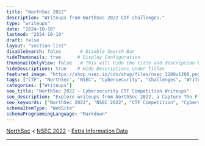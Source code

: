 ```yaml
---
title: "NorthSec 2022"
description: "Writeups from NorthSec 2022 CTF challenges."
type: "writeups"
date: "2024-10-10"
lastmod: "2024-10-10"
draft: false
layout: "section-list"
disableSearch: false       # Disable Search Bar
hideThumbnails: true      # Display Configuration
thumbnailOnlyView: false   # This will hide the title and description but it's still on the page
hideDescriptions: true    # Hide Descriptions under Titles
featured_image: "https://shop.nsec.io/cdn/shop/files/nsec_1200x1200.png"
tags: ["CTF", "NorthSec", "NSEC", "Cybersecurity", "Challenges", "Writeups", "Capture The Flag", "Hacking", "Security", "Education"]
categories: ["Writeups"]
seo_title: "NorthSec 2022 - Cybersecurity CTF Competition Writeups"
seo_description: "Explore writeups from NorthSec 2022, a Capture The Flag (CTF) competition that challenges participants with hands-on cybersecurity tasks."
seo_keywords: ["NorthSec 2022", "NSEC 2022", "CTF Competition", "Cybersecurity Challenges", "Capture The Flag", "Hacking Writeups", "Security Education", "Cybersecurity Learning", "CTF Events", "Online CTF"]
schemaItemType: "WebSite"
schemaProgrammingLanguage: "Markdown"
---
```


[NorthSec](..) < [NSEC 2022](.) - [Extra Information Data](readme)

---
